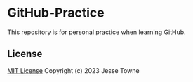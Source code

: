 # GitHub-Practice
This repository is for personal practice when learning GitHub.

## License
[MIT License](https://github.com/JesseTowne/GitHub-Practice/blob/main/LICENSE) Copyright (c) 2023 Jesse Towne